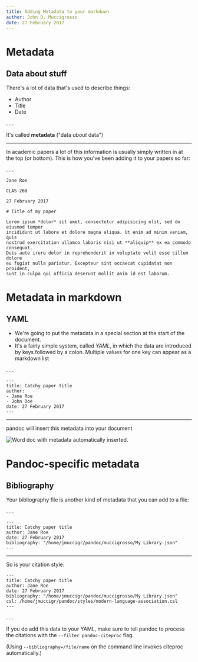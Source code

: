 ```yaml
---
title: Adding Metadata to your markdown
author: John D. Muccigrosso
date: 27 February 2017
---
```


# Metadata

## Data about stuff

There's a lot of data that's used to describe things:

- Author
- Title
- Date

. . .

It's called **metadata** ("data *about* data")

-----

In academic papers a lot of this information is usually simply written in at the top (or bottom). This is how you've been adding it to your papers so far:

. . .

```
Jane Roe

CLAS-260

27 February 2017

# Title of my paper

Lorem ipsum *dolor* sit amet, consectetur adipisicing elit, sed do eiusmod tempor
incididunt ut labore et dolore magna aliqua. Ut enim ad minim veniam, quis 
nostrud exercitation ullamco laboris nisi ut **aliquip** ex ea commodo consequat. 
Duis aute irure dolor in reprehenderit in voluptate velit esse cillum dolore 
eu fugiat nulla pariatur. Excepteur sint occaecat cupidatat non proident, 
sunt in culpa qui officia deserunt mollit anim id est laborum.
```

# Metadata in markdown

## YAML

- We're going to put the metadata in a special section at the start of the document.
- It's a fairly simple system, called *YAML*, in which the data are introduced by keys followed by a colon. Multiple values for one key can appear as a markdown list

. . .

```
---
title: Catchy paper title
author:
- Jane Roe
- John Doe
date: 27 February 2017
---
```

-----
 
pandoc will insert this metadata into your document

![Word doc with metadata automatically inserted.](/Users/john_muccigrosso/Dropbox/Screenshots/word_yaml.jpg)

# Pandoc-specific metadata

## Bibliography

Your bibliography file is another kind of metadata that you can add to a file:

. . .

```
---
title: Catchy paper title
author: Jane Roe
date: 27 February 2017
bibliography: "/home/jmuccigr/pandoc/muccigrosso/My Library.json"
---
```

-----

So is your citation style:

```
---
title: Catchy paper title
author: Jane Roe
date: 27 February 2017
bibliography: "/home/jmuccigr/pandoc/muccigrosso/My Library.json"
csl: /home/jmuccigr/pandoc/styles/modern-language-association.csl
---
```

. . .

If you do add this data to your YAML, make sure to tell pandoc to process the citations with the `--filter pandoc-citeproc` flag.

(Using `--bibliography=/file/name` on the command line invokes citeproc automatically.)
